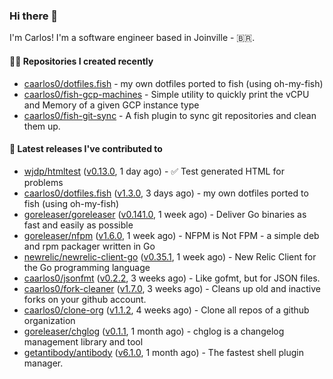 ### Hi there 👋

I'm Carlos! I'm a software engineer based in Joinville - 🇧🇷.

#### 👨‍💻 Repositories I created recently

- [caarlos0/dotfiles.fish](https://github.com/caarlos0/dotfiles.fish) - my own dotfiles ported to fish (using oh-my-fish)
- [caarlos0/fish-gcp-machines](https://github.com/caarlos0/fish-gcp-machines) - Simple utility to quickly print the vCPU and Memory of a given GCP instance type
- [caarlos0/fish-git-sync](https://github.com/caarlos0/fish-git-sync) - A fish plugin to sync git repositories and clean them up.

#### 🚀 Latest releases I've contributed to

- [wjdp/htmltest](https://github.com/wjdp/htmltest) ([v0.13.0](https://github.com/wjdp/htmltest/releases/tag/v0.13.0), 1 day ago) - :white_check_mark: Test generated HTML for problems
- [caarlos0/dotfiles.fish](https://github.com/caarlos0/dotfiles.fish) ([v1.3.0](https://github.com/caarlos0/dotfiles.fish/releases/tag/v1.3.0), 3 days ago) - my own dotfiles ported to fish (using oh-my-fish)
- [goreleaser/goreleaser](https://github.com/goreleaser/goreleaser) ([v0.141.0](https://github.com/goreleaser/goreleaser/releases/tag/v0.141.0), 1 week ago) - Deliver Go binaries as fast and easily as possible
- [goreleaser/nfpm](https://github.com/goreleaser/nfpm) ([v1.6.0](https://github.com/goreleaser/nfpm/releases/tag/v1.6.0), 1 week ago) - NFPM is Not FPM - a simple deb and rpm packager written in Go
- [newrelic/newrelic-client-go](https://github.com/newrelic/newrelic-client-go) ([v0.35.1](https://github.com/newrelic/newrelic-client-go/releases/tag/v0.35.1), 1 week ago) - New Relic Client for the Go programming language
- [caarlos0/jsonfmt](https://github.com/caarlos0/jsonfmt) ([v0.2.2](https://github.com/caarlos0/jsonfmt/releases/tag/v0.2.2), 3 weeks ago) -  Like gofmt, but for JSON files.
- [caarlos0/fork-cleaner](https://github.com/caarlos0/fork-cleaner) ([v1.7.0](https://github.com/caarlos0/fork-cleaner/releases/tag/v1.7.0), 3 weeks ago) - Cleans up old and inactive forks on your github account.
- [caarlos0/clone-org](https://github.com/caarlos0/clone-org) ([v1.1.2](https://github.com/caarlos0/clone-org/releases/tag/v1.1.2), 4 weeks ago) - Clone all repos of a github organization
- [goreleaser/chglog](https://github.com/goreleaser/chglog) ([v0.1.1](https://github.com/goreleaser/chglog/releases/tag/v0.1.1), 1 month ago) - chglog is a changelog management library and tool
- [getantibody/antibody](https://github.com/getantibody/antibody) ([v6.1.0](https://github.com/getantibody/antibody/releases/tag/v6.1.0), 1 month ago) - The fastest shell plugin manager.
